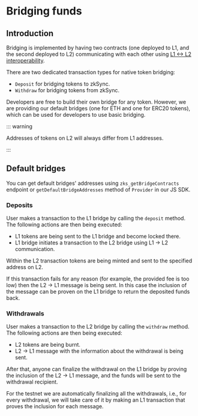 # Bridging funds

## Introduction

Bridging is implemented by having two contracts 
(one deployed to L1, and the second deployed to L2)
communicating with each other using [L1 <-> L2 interoperability](./l1-l2-interop.md).

There are two dedicated transaction types for native token bridging:

- `Deposit` for bridging tokens to zkSync.
- `Withdraw` for bridging tokens from zkSync.

Developers are free to build their own bridge for any token.
However, we are providing our default bridges (one for ETH and one for ERC20 tokens), which can be used for developers to use basic bridging.

::: warning

Addresses of tokens on L2 will always differ from L1 addresses.

:::


## Default bridges

You can get default bridges' addresses using `zks_getBridgeContracts` endpoint
or `getDefaultBridgeAddresses` method of `Provider` in our JS SDK.

### Deposits

User makes a transaction to the L1 bridge by calling the `deposit` method. The following actions are then being executed:

- L1 tokens are being sent to the L1 bridge and become locked there.
- L1 bridge initiates a transaction to the L2 bridge using L1 -> L2 communication.

Within the L2 transaction tokens are being minted and sent to the specified address on L2.

If this transaction fails for any reason (for example, the provided fee is too low)
then the L2 -> L1 message is being sent.
In this case the inclusion of the message can be proven on the L1 bridge to return the deposited funds back.

### Withdrawals

User makes a transaction to the L2 bridge by calling the `withdraw` method. The following actions are then being executed:

- L2 tokens are being burnt.
- L2 -> L1 message with the information about the withdrawal is being sent.

After that, anyone can finalize the withdrawal on the L1 bridge by proving the inclusion of the L2 -> L1 message, and the funds will be sent to the withdrawal recipient.

For the testnet we are automatically finalizing all the withdrawals,
i.e., for every withdrawal, we will take care of it by making an L1 transaction that proves the inclusion for each message.
